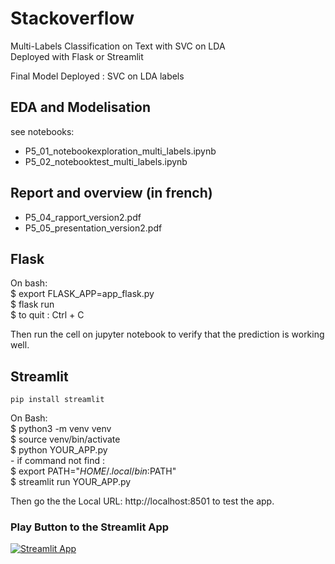 
# Stackoverflow
Multi-Labels Classification on Text with SVC on LDA  \
Deployed with Flask or Streamlit

Final Model Deployed : SVC on LDA labels

## EDA and Modelisation

see notebooks:
- P5_01_notebookexploration_multi_labels.ipynb
- P5_02_notebooktest_multi_labels.ipynb

## Report and overview (in french)

- P5_04_rapport_version2.pdf
- P5_05_presentation_version2.pdf

## Flask  

On bash: \
        $ export FLASK_APP=app_flask.py \
        $ flask run \
        $ to quit : Ctrl + C 
        
Then run the cell on jupyter notebook to verify that the prediction is working well.

## Streamlit  

`pip install streamlit`

On Bash: \
        $ python3 -m venv venv \
        $ source venv/bin/activate \
        $ python   YOUR_APP.py \
        - if command not find : \
        $ export PATH="$HOME/.local/bin:$PATH" \
        $ streamlit run YOUR_APP.py 
        
Then go the the  Local URL: http://localhost:8501  to test the app.

### Play Button to the Streamlit App
[![Streamlit App](https://static.streamlit.io/badges/streamlit_badge_black_white.svg)](https://share.streamlit.io/catherinele/stackoverflow/app_streamlit.py)
